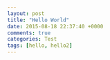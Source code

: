 ```yaml
---
layout: post
title: "Hello World"
date: 2015-08-18 22:37:40 +0000
comments: true
categories: Test
tags: [hello, hello2]
---
```


